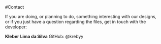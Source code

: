 #Contact

If you are doing, or planning to do, something interesting with our designs, or if you just have a question regarding the files, get in touch with the developer:

**Kleber Lima da Silva**
GitHub: @krebyy
